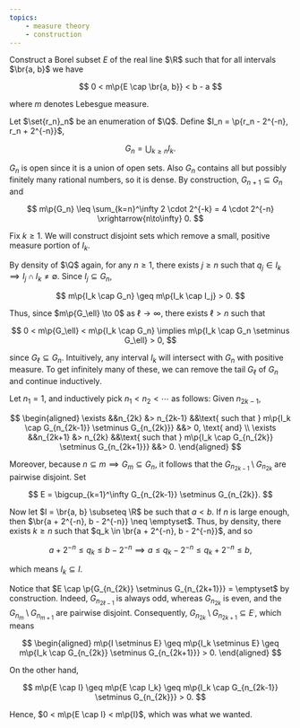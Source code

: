 ```yaml
---
topics:
    - measure theory
    - construction
---
```


<problem>

Construct a Borel subset $E$ of the real line $\R$ such that for all intervals $\br{a, b}$ we have

$$
0 < m\p{E \cap \br{a, b}} < b - a
$$

where $m$ denotes Lebesgue measure.

</problem>

<solution>

Let $\set{r_n}_n$ be an enumeration of $\Q$. Define $I_n = \p{r_n - 2^{-n}, r_n + 2^{-n}}$,

$$
G_n = \bigcup_{k \geq n} I_k.
$$

$G_n$ is open since it is a union of open sets. Also $G_n$ contains all but possibly finitely many rational numbers, so it is dense. By construction, $G_{n+1} \subseteq G_n$ and

$$
m\p{G_n} \leq \sum_{k=n}^\infty 2 \cdot 2^{-k} = 4 \cdot 2^{-n} \xrightarrow{n\to\infty} 0.
$$

Fix $k \geq 1$. We will construct disjoint sets which remove a small, positive measure portion of $I_k$.

By density of $\Q$ again, for any $n \geq 1$, there exists $j \geq n$ such that $q_j \in I_k \implies I_j \cap I_k \neq \emptyset$. Since $I_j \subseteq G_n$,

$$
m\p{I_k \cap G_n} \geq m\p{I_k \cap I_j} > 0.
$$

Thus, since $m\p{G_\ell} \to 0$ as $\ell \to \infty$, there exists $\ell > n$ such that

$$
0 < m\p{G_\ell} < m\p{I_k \cap G_n} \implies m\p{I_k \cap G_n \setminus G_\ell} > 0,
$$

since $G_\ell \subseteq G_n$. Intuitively, any interval $I_k$ will intersect with $G_n$ with positive measure. To get infinitely many of these, we can remove the tail $G_\ell$ of $G_n$ and continue inductively.

Let $n_1 = 1$, and inductively pick $n_1 < n_2 < \cdots$ as follows: Given $n_{2k-1}$,

$$
\begin{aligned}
\exists &&n_{2k} &> n_{2k-1}
    &&\text{ such that } m\p{I_k \cap G_{n_{2k-1}} \setminus G_{n_{2k}}}
    &&> 0, \text{ and} \\
\exists &&n_{2k+1} &> n_{2k}
    &&\text{ such that } m\p{I_k \cap G_{n_{2k}} \setminus G_{n_{2k+1}}}
    &&> 0.
\end{aligned}
$$

Moreover, because $n \subseteq m \implies G_m \subseteq G_n$, it follows that the $G_{n_{2k-1}} \setminus G_{n_{2k}}$ are pairwise disjoint. Set

$$
E = \bigcup_{k=1}^\infty G_{n_{2k-1}} \setminus G_{n_{2k}}.
$$

Now let $I = \br{a, b} \subseteq \R$ be such that $a < b$. If $n$ is large enough, then $\br{a + 2^{-n}, b - 2^{-n}} \neq \emptyset$. Thus, by density, there exists $k \geq n$ such that $q_k \in \br{a + 2^{-n}, b - 2^{-n}}$, and so

$$
a + 2^{-n} \leq q_k \leq b - 2^{-n} \implies a \leq q_k - 2^{-n} \leq q_k + 2^{-n} \leq b,
$$

which means $I_k \subseteq I$.

Notice that $E \cap \p{G_{n_{2k}} \setminus G_{n_{2k+1}}} = \emptyset$ by construction. Indeed, $G_{n_{2\ell-1}}$ is always odd, whereas $G_{n_{2k}}$ is even, and the $G_{n_{m}} \setminus G_{n_{m+1}}$ are pairwise disjoint. Consequently, $G_{n_{2k}} \setminus G_{n_{2k+1}} \subseteq E^\comp$, which means

$$
\begin{aligned}
    m\p{I \setminus E}
        \geq m\p{I_k \setminus E}
        \geq m\p{I_k \cap G_{n_{2k}} \setminus G_{n_{2k+1}}}
        > 0.
\end{aligned}
$$

On the other hand,

$$
m\p{E \cap I} \geq m\p{E \cap I_k} \geq m\p{I_k \cap G_{n_{2k-1}} \setminus G_{n_{2k}}} > 0.
$$

Hence, $0 < m\p{E \cap I} < m\p{I}$, which was what we wanted.

</solution>

